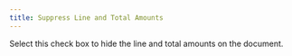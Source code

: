 ```yaml
---
title: Suppress Line and Total Amounts
---
```



Select this check box to hide the line and total amounts on the document.
